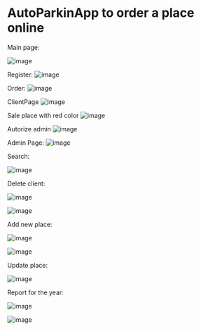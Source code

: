 # AutoParkinApp to order a place online

Main page:


![image](https://user-images.githubusercontent.com/76432370/120314047-7d457200-c2e3-11eb-9b81-e58b9bec1225.png)



Register:
![image](https://user-images.githubusercontent.com/76432370/120314173-a0702180-c2e3-11eb-9235-ea1dbfcf2359.png)


Order:
![image](https://user-images.githubusercontent.com/76432370/120314309-c695c180-c2e3-11eb-9de4-27964c37062c.png)



ClientPage
![image](https://user-images.githubusercontent.com/76432370/120314340-d01f2980-c2e3-11eb-9701-820ad821de2c.png)



Sale place with red color
![image](https://user-images.githubusercontent.com/76432370/120314373-d90ffb00-c2e3-11eb-86d3-3872dabe65ca.png)



Autorize admin
![image](https://user-images.githubusercontent.com/76432370/120314438-ea590780-c2e3-11eb-9883-1bbc19440ff9.png)




Admin Page:
![image](https://user-images.githubusercontent.com/76432370/120314528-02c92200-c2e4-11eb-846a-9fd7cc85b92d.png)


Search:

![image](https://user-images.githubusercontent.com/76432370/120314637-20968700-c2e4-11eb-952a-5e3c734b4764.png)



Delete client:


![image](https://user-images.githubusercontent.com/76432370/120314791-46239080-c2e4-11eb-8b5f-af43ff8fe880.png)


![image](https://user-images.githubusercontent.com/76432370/120314856-59cef700-c2e4-11eb-958b-caee1a57201f.png)



Add new place:

![image](https://user-images.githubusercontent.com/76432370/120314984-84b94b00-c2e4-11eb-9efe-90a514abde21.png)

![image](https://user-images.githubusercontent.com/76432370/120315055-98fd4800-c2e4-11eb-9fcb-3c6a49ee3230.png)



Update place:

![image](https://user-images.githubusercontent.com/76432370/120315270-d530a880-c2e4-11eb-8277-01a4a1ec1f1e.png)


Report for the year:

![image](https://user-images.githubusercontent.com/76432370/120315407-01e4c000-c2e5-11eb-807f-e067cb4e52c2.png)

![image](https://user-images.githubusercontent.com/76432370/120315465-14f79000-c2e5-11eb-8279-e60d6b9ab009.png)




